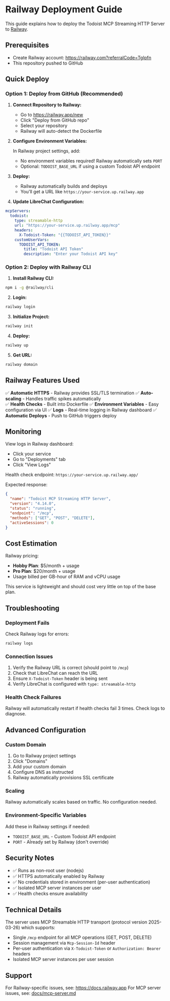 # Railway Deployment Guide

This guide explains how to deploy the Todoist MCP Streaming HTTP Server to [Railway](https://railway.com?referralCode=TgIpfn).

## Prerequisites

- Create Railway account: https://railway.com?referralCode=TgIpfn
- This repository pushed to GitHub

## Quick Deploy

### Option 1: Deploy from GitHub (Recommended)

1. **Connect Repository to Railway:**
   - Go to https://railway.app/new
   - Click "Deploy from GitHub repo"
   - Select your repository
   - Railway will auto-detect the Dockerfile

2. **Configure Environment Variables:**
   
   In Railway project settings, add:
   - No environment variables required! Railway automatically sets `PORT`
   - Optional: `TODOIST_BASE_URL` if using a custom Todoist API endpoint

3. **Deploy:**
   - Railway automatically builds and deploys
   - You'll get a URL like `https://your-service.up.railway.app`

4. **Update LibreChat Configuration:**

```yaml
mcpServers:
  todoist:
    type: streamable-http
    url: "https://your-service.up.railway.app/mcp"
    headers:
      X-Todoist-Token: "{{TODOIST_API_TOKEN}}"
    customUserVars:
      TODOIST_API_TOKEN:
        title: "Todoist API Token"
        description: "Enter your Todoist API key"
```

### Option 2: Deploy with Railway CLI

1. **Install Railway CLI:**

```bash
npm i -g @railway/cli
```

2. **Login:**

```bash
railway login
```

3. **Initialize Project:**

```bash
railway init
```

4. **Deploy:**

```bash
railway up
```

5. **Get URL:**

```bash
railway domain
```

## Railway Features Used

✅ **Automatic HTTPS** - Railway provides SSL/TLS termination
✅ **Auto-scaling** - Handles traffic spikes automatically  
✅ **Health Checks** - Built into Dockerfile
✅ **Environment Variables** - Easy configuration via UI
✅ **Logs** - Real-time logging in Railway dashboard
✅ **Automatic Deploys** - Push to GitHub triggers deploy

## Monitoring

View logs in Railway dashboard:
- Click your service
- Go to "Deployments" tab
- Click "View Logs"

Health check endpoint: `https://your-service.up.railway.app/`

Expected response:
```json
{
  "name": "Todoist MCP Streaming HTTP Server",
  "version": "4.14.0",
  "status": "running",
  "endpoint": "/mcp",
  "methods": ["GET", "POST", "DELETE"],
  "activeSessions": 0
}
```

## Cost Estimation

Railway pricing:
- **Hobby Plan**: $5/month + usage
- **Pro Plan**: $20/month + usage
- Usage billed per GB-hour of RAM and vCPU usage

This service is lightweight and should cost very little on top of the base plan.

## Troubleshooting

### Deployment Fails

Check Railway logs for errors:
```bash
railway logs
```

### Connection Issues

1. Verify the Railway URL is correct (should point to `/mcp`)
2. Check that LibreChat can reach the URL
3. Ensure `X-Todoist-Token` header is being sent
4. Verify LibreChat is configured with `type: streamable-http`

### Health Check Failures

Railway will automatically restart if health checks fail 3 times. Check logs to diagnose.

## Advanced Configuration

### Custom Domain

1. Go to Railway project settings
2. Click "Domains"
3. Add your custom domain
4. Configure DNS as instructed
5. Railway automatically provisions SSL certificate

### Scaling

Railway automatically scales based on traffic. No configuration needed.

### Environment-Specific Variables

Add these in Railway settings if needed:
- `TODOIST_BASE_URL` - Custom Todoist API endpoint
- `PORT` - Already set by Railway (don't override)

## Security Notes

- ✅ Runs as non-root user (nodejs)
- ✅ HTTPS automatically enabled by Railway
- ✅ No credentials stored in environment (per-user authentication)
- ✅ Isolated MCP server instances per user
- ✅ Health checks ensure availability

## Technical Details

The server uses MCP Streamable HTTP transport (protocol version 2025-03-26) which supports:
- Single `/mcp` endpoint for all MCP operations (GET, POST, DELETE)
- Session management via `Mcp-Session-Id` header
- Per-user authentication via `X-Todoist-Token` or `Authorization: Bearer` headers
- Isolated MCP server instances per user session

## Support

For Railway-specific issues, see: https://docs.railway.app
For MCP server issues, see: [docs/mcp-server.md](docs/mcp-server.md)

